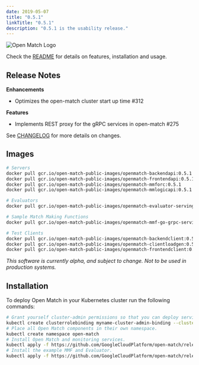 ```yaml
---
date: 2019-05-07
title: "0.5.1"
linkTitle: "0.5.1"
description: "0.5.1 is the usability release."
---
```


![Open Match Logo](../../../../../images/logo-with-name.png)

Check the [README](https://github.com/GoogleCloudPlatform/open-match/tree/release-0.5) for details on features, installation and usage.

Release Notes
-------------
**Enhancements**

 * Optimizes the open-match cluster start up time #312 

**Features**

 * Implements REST proxy for the gRPC services in open-match #275 

See [CHANGELOG](https://github.com/GoogleCloudPlatform/open-match/blob/release-0.5/CHANGELOG.md) for more details on changes.

Images
------

```bash
# Servers
docker pull gcr.io/open-match-public-images/openmatch-backendapi:0.5.1
docker pull gcr.io/open-match-public-images/openmatch-frontendapi:0.5.1
docker pull gcr.io/open-match-public-images/openmatch-mmforc:0.5.1
docker pull gcr.io/open-match-public-images/openmatch-mmlogicapi:0.5.1

# Evaluators
docker pull gcr.io/open-match-public-images/openmatch-evaluator-serving:0.5.1

# Sample Match Making Functions
docker pull gcr.io/open-match-public-images/openmatch-mmf-go-grpc-serving-simple:0.5.1

# Test Clients
docker pull gcr.io/open-match-public-images/openmatch-backendclient:0.5.1
docker pull gcr.io/open-match-public-images/openmatch-clientloadgen:0.5.1
docker pull gcr.io/open-match-public-images/openmatch-frontendclient:0.5.1
```

_This software is currently alpha, and subject to change. Not to be used in production systems._

Installation
------------

To deploy Open Match in your Kubernetes cluster run the following commands:

```bash
# Grant yourself cluster-admin permissions so that you can deploy service accounts.
kubectl create clusterrolebinding myname-cluster-admin-binding --clusterrole=cluster-admin --user=$(YOUR_KUBERNETES_USER_NAME)
# Place all Open Match components in their own namespace.
kubectl create namespace open-match
# Install Open Match and monitoring services.
kubectl apply -f https://github.com/GoogleCloudPlatform/open-match/releases/download/v0.5.1/install.yaml --namespace open-match
# Install the example MMF and Evaluator.
kubectl apply -f https://github.com/GoogleCloudPlatform/open-match/releases/download/v0.5.1/install-example.yaml --namespace open-match
```